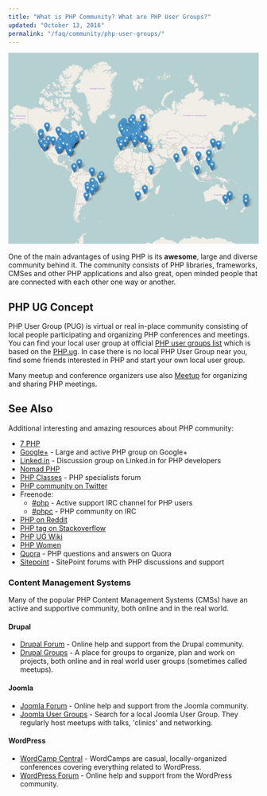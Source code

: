 ```yaml
---
title: "What is PHP Community? What are PHP User Groups?"
updated: "October 13, 2016"
permalink: "/faq/community/php-user-groups/"
---
```


![PHP User Grups](/images/community/php-user-groups.png "PHP User Groups")

One of the main advantages of using PHP is its **awesome**, large and diverse
community behind it. The community consists of PHP libraries, frameworks, CMSes
and other PHP applications and also great, open minded people that are connected
with each other one way or another.

## PHP UG Concept

PHP User Group (PUG) is virtual or real in-place community consisting of local
people participating and organizing PHP conferences and meetings. You can find
your local user group at official [PHP user groups list][php-net-ug] which is
based on the [PHP.ug][php-ug]. In case there is no local PHP User Group near you,
find some friends interested in PHP and start your own local user group.

Many meetup and conference organizers use also [Meetup](http://www.meetup.com/)
for organizing and sharing PHP meetings.

## See Also

Additional interesting and amazing resources about PHP community:

* [7 PHP](http://7php.com/category/conferences-user-groups/)
* [Google+](https://plus.google.com/u/0/communities/104245651975268426012) - Large
  and active PHP group on Google+
* [Linked.in](https://www.linkedin.com/groups/42140) - Discussion group on Linked.in
  for PHP developers
* [Nomad PHP](http://nomadphp.com)
* [PHP Classes](http://www.phpclasses.org/discuss/) - PHP specialists forum
* [PHP community on Twitter](https://twitter.com/phpc)
* Freenode:
    * [#php](http://irc.lc/freenode/php) - Active support IRC
      channel for PHP users
    * [#phpc](http://irc.lc/freenode/phpc) - PHP community on IRC
* [PHP on Reddit](http://www.reddit.com/r/PHP)
* [PHP tag on Stackoverflow](http://stackoverflow.com/questions/tagged/php)
* [PHP UG Wiki](https://wiki.php.net/usergroups)
* [PHP Women](http://phpwomen.org/)
* [Quora](https://www.quora.com/topic/PHP-programming-language-1) - PHP questions
  and answers on Quora
* [Sitepoint](https://www.sitepoint.com/community/) - SitePoint forums with PHP
  discussions and support

[php-net-ug]: http://php.net/ug
[php-ug]: http://php.ug


### Content Management Systems

Many of the popular PHP Content Management Systems (CMSs) have an active and supportive community, both online and in the real world.

#### Drupal
* [Drupal Forum](https://www.drupal.org/forum) - Online help and support from the Drupal community.
* [Drupal Groups](https://groups.drupal.org/) -  A place for groups to organize, plan and work on projects, both online and in real world user groups (sometimes called meetups).

#### Joomla
* [Joomla Forum](https://forum.joomla.org/) - Online help and support from the Joomla community.
* [Joomla User Groups](https://community.joomla.org/user-groups/find-a-user-group.html) - Search for a local Joomla User Group. They regularly host meetups with talks, 'clinics' and networking.

#### WordPress
* [WordCamp Central](http://central.wordcamp.org/schedule/) - WordCamps are casual, locally-organized conferences covering everything related to WordPress.
* [WordPress Forum](https://wordpress.org/support/) - Online help and support from the WordPress community.
